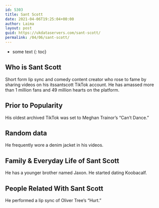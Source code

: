 ```yaml
---
id: 5303
title: Sant Scott
date: 2021-04-06T19:25:04+00:00
author: Laima
layout: post
guid: https://ukdataservers.com/sant-scott/
permalink: /04/06/sant-scott/
---
```


* some text
{: toc}


## Who is Sant Scott
                  
                  
                  
Short form lip sync and comedy content creator who rose to fame by sharing videos on his itssantscott TikTok account. He has amassed more than 1 million fans and 49 million hearts on the platform. 
                  
              
            
              
            
                
                
                
## Prior to Popularity
                  
                  
                  
His oldest archived TikTok was set to Meghan Trainor&#8217;s &#8220;Can&#8217;t Dance.&#8221;
                  
              
            
              
            
                
                
                
## Random data
                  
                  
                  
He frequently wore a denim jacket in his videos.
                  
              
            
              
            
                
                
                
## Family & Everyday Life of Sant Scott
                  
                  
                  
He has a younger brother named Jaxon. He started dating Koobacalf.
                  
              
            
              
            
                
                
                
## People Related With Sant Scott
                  
                  
                  
He performed a lip sync of Oliver Tree&#8217;s &#8220;Hurt.&#8221; 
                  
              
            
              
            
                
              
            
              
              
            
            
              
            
          
          
          